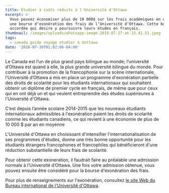 ```yaml
---
title: Étudier à coûts réduits à l'Université d'Ottawa
excerpt: >-
  Vous pouvez économiser plus de 10 000$ sur les frais académiques en obtenant
  une bourse d‘exonération des frais de l‘Université d’Ottawa. Cette bourse est
  accordée qui désire y poursuivre leurs études en français.
thumbnail: /images/uploads/whatsapp-image-2018-07-27-at-15.41.51.jpeg
tags:
  - canada guide voyage etudier à Uottawa
date: '2018-07-30T01:02:06-04:00'
---
```

Le Canada est l’un de plus grand pays bilingue au monde; l’université d’Ottawa est quand à elle, la plus grande université bilingue du monde. Pour contribuer à la promotion de la francophonie sur la scène internationale, l’Université d’Ottawa a mis en place un programme d'exonération partielle des droits de scolarité pour les étudiants internationaux qui souhaitent obtenir un diplôme de premier cycle en français, de même que pour ceux qui en ont déjà un et qui veulent entreprendre des études supérieures à l'Université d'Ottawa.

C’est depuis l’année scolaire 2014-2015 que les nouveaux étudiants internationaux admissibles à l'exonération paient les droits de scolarité comme les étudiants canadiens, ce qui revient à une économie de plus de 10 000 $ par an en moyenne

L'Université d'Ottawa en choisissant d'intensifier l'internationalisation de ses programmes d'études, donne une très bonne opportunité pour les étudiants étrangers francophones et francophiles qui bénéficieront d'une réduction substantielle de leurs frais de scolarité.

Pour obtenir cette exoneration, il faudrait faire au préalable une admission normale à l’Université d’Ottawa. Une fois votre admission obtenue, vous pouvez ensuite être considéré pour la bourse d'exonération des frais.

Pour plus de renseignements sur l'exonération, consultez <a href="<http://www.uottawa.ca/droits-universitaires/exoneration-partielle-des-droits-de-scolarite>" target="_blank" rel="nofollow noopener">le site Web du Bureau international de l'Université d'Ottawa</a>.
